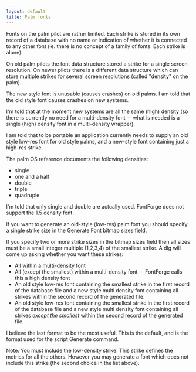 ```yaml
---
layout: default
title: Palm fonts
---
```



Fonts on the palm pilot are rather limited. Each strike is stored in its
own record of a database with no name or indication of whether it is
connected to any other font (ie. there is no concept of a family of
fonts. Each strike is alone).

On old palm pilots the font data structure stored a strike for a single
screen resolution. On newer pilots there is a different data structure
which can store multiple strikes for several screen resolutions (called
"density" on the palm).

The new style font is unusable (causes crashes) on old palms. I am told
that the old style font causes crashes on new systems.

I'm told that at the moment new systems are all the same (high) density
(so there is currently no need for a multi-density font -- what is
needed is a single (high) density font in a multi-density wrapper).

I am told that to be portable an application currently needs to supply
an old style low-res font for old style palms, and a new-style font
containing just a high-res strike.

The palm OS reference documents the following densities:

-   single
-   one and a half
-   double
-   triple
-   quadruple

I'm told that only single and double are actually used. FontForge does
not support the 1.5 density font.

If you want to generate an old-style (low-res) palm font you should
specify a single strike size in the Generate Font bitmap sizes field.

If you specify two or more strike sizes in the bitmap sizes field then
all sizes must be a small integer multiple (1,2,3,4) of the smallest
strike. A dlg will come up asking whether you want these strikes:

-   All within a multi-density font
-   All (except the smallest) within a multi-density font -- FontForge
    calls this a high density font
-   An old style low-res font containing the smallest strike in the
    first record of the database file and a new style multi density font
    containing all strikes within the second record of the generated
    file.
-   An old style low-res font containing the smallest strike in the
    first record of the database file and a new style multi density font
    containing all strikes *except the smallest* within the second
    record of the generated file.

I believe the last format to be the most useful. This is the default,
and is the format used for the script Generate command.

Note: You must include the low-density strike. This strike defines the
metrics for all the others. However you may generate a font which does
not include this strike (the second choice in the list above).


